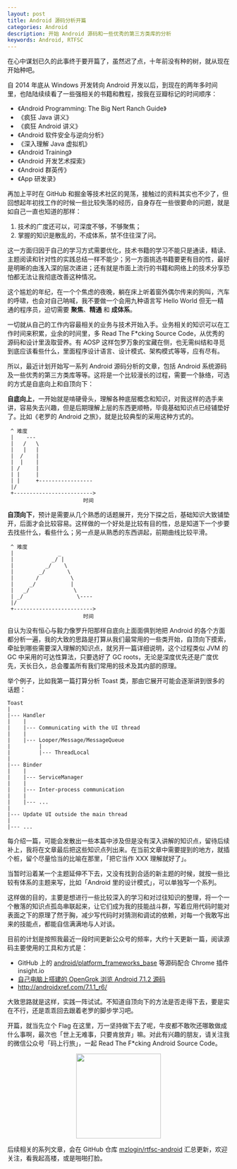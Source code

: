 ```yaml
---
layout: post
title: Android 源码分析开篇
categories: Android
description: 开始 Android 源码和一些优秀的第三方类库的分析
keywords: Android, RTFSC
---
```


在心中谋划已久的此事终于要开篇了，虽然迟了点，十年前没有种的树，就从现在开始种吧。

自 2014 年底从 Windows 开发转向 Android 开发以后，到现在的两年多时间里，也陆陆续续看了一些强相关的书籍和教程，按我在豆瓣标记的时间顺序：

* 《Android Programming: The Big Nert Ranch Guide》
* 《疯狂 Java 讲义》
* 《疯狂 Android 讲义》
* 《Android 软件安全与逆向分析》
* 《深入理解 Java 虚拟机》
* 《Android Training》
* 《Android 开发艺术探索》
* 《Android 群英传》
* 《App 研发录》

再加上平时在 GitHub 和掘金等技术社区的晃荡，接触过的资料其实也不少了，但回想起年初找工作的时候一些比较失落的经历，自身存在一些很要命的问题，就是如自己一直也知道的那样：

1. 技术的广度还可以，可深度不够，不够聚焦；
2. 掌握的知识是散乱的，不成体系，禁不住往深了问。

这一方面归因于自己的学习方式需要优化，技术书籍的学习不能只是通读，精读、主题阅读和针对性的实践总结一样不能少；另一方面挑选书籍要更有目的性，最好是明晰的由浅入深的层次递进；还有就是市面上流行的书籍和网络上的技术分享恐怕都无法让我彻底改善这种情况。

这个尴尬的年纪，在一个个焦虑的夜晚，躺在床上听着窗外偶尔传来的狗叫，汽车的呼啸，也会对自己呐喊，我不要做一个会用九种语言写 Hello World 但无一精通的程序员，迫切需要 **聚焦**、**精通** 和 **成体系**。

一切就从自己的工作内容最相关的业务与技术开始入手。业务相关的知识可以在工作时间来积累，业余的时间里，多 Read The F\*cking Source Code，从优秀的源码和设计里汲取营养。有 AOSP 这样包罗万象的宝藏在侧，也无需纠结和寻觅到底应该看些什么，里面程序设计语言、设计模式、架构模式等等，应有尽有。

所以，最近计划开始写一系列 Android 源码分析的文章，包括 Android 系统源码及一些优秀的第三方类库等等。这将是一个比较漫长的过程，需要一个脉络，可选的方式是自底向上和自顶向下：

**自底向上**，一开始就是啃硬骨头，理解各种底层概念和知识，对我这样的选手来讲，容易失去兴趣，但是后期理解上层的东西更顺畅，毕竟基础知识点已经铺垫好了。比如《老罗的 Android 之旅》，就是比较典型的采用这种方式的。

```
 ^ 难度
 |    ---
 |   /   \
 |   |   |
 |  /    |
 |  |    |
 | /     |
 | |     |
 | |     +-----------------
 |/
 +------------------------->
                        时间
```

**自顶向下**，预计是需要从几个熟悉的话题展开，充分下探之后，基础知识大致铺垫开，后面才会比较容易。这样做的一个好处是比较有目的性，总是知道下一个步要去找些什么，看些什么；另一点是从熟悉的东西讲起，前期曲线比较平滑。

```
 ^ 难度
 |              _
 |            _/ |
 |          _/    \
 |        _/       \
 |       /          \
 |     _/           |
 |   _/              \
 | _/                 \----
 |/
 +------------------------->
                        时间
```

自认为没有恒心与毅力像罗升阳那样自底向上面面俱到地把 Android 的各个方面都分析一遍，我的大致的思路是打算从我们最常用的一些类开始，自顶向下摸索，牵扯到哪些需要深入理解的知识点，就另开一篇详细说明，这个过程类似 JVM 的 GC 中采用的可达性算法，只要选好了 GC roots，无论是深度优先还是广度优先，天长日久，总会覆盖所有我们常用的技术及其内部的原理。

举个例子，比如我第一篇打算分析 Toast 类，那由它展开可能会逐渐讲到很多的话题：

```
Toast
|
|--- Handler
|    |
|    |--- Communicating with the UI thread
|    |
|    |--- Looper/Message/MessageQueue
|         |
|         |--- ThreadLocal
|
|--- Binder
|    |
|    |--- ServiceManager
|    |
|    |--- Inter-process communication
|    |
|    |--- ...
|
|--- Update UI outside the main thread
|
|--- ...
```

每介绍一篇，可能会发散出一些本篇中涉及但是没有深入讲解的知识点，留待后续补上，我将在文章最后把这些知识点列出来。在当前文章中需要提到的地方，就插个桩，留个尽量恰当的比喻在那里，「把它当作 XXX 理解就好了」。

当暂时沿着某一个主题延伸不下去，又没有找到合适的新主题的时候，就按一些比较有体系的主题来写，比如「Android 里的设计模式」，可以单独写一个系列。

这样做的目的，主要是想进行一些比较深入的学习和对过往知识的整理，将一个一个散落的知识点孤岛串联起来，让它们成为我的技能战斗群，写着应用代码时能对表面之下的原理了然于胸，减少写代码时对猜测和调试的依赖，对每一个我敢写出来的技能点，都能自信满满地与人对谈。

目前的计划是按照我最近一段时间更新公众号的频率，大约十天更新一篇，阅读源码主要使用的工具和方式是：

* GitHub 上的 [android/platform\_frameworks\_base](https://github.com/android/platform_frameworks_base) 等源码配合 Chrome 插件 insight.io
* [自己电脑上搭建的 OpenGrok 浏览 Android 7.1.2 源码](https://mazhuang.org/2016/12/14/rtfsc-with-opengrok/)
* <http://androidxref.com/7.1.1_r6/>

大致思路就是这样，实践一阵试试。不知道自顶向下的方法是否走得下去，要是实在不行，还是乖乖回去跟着老罗的脚步学习吧。

开篇，就当先立个 Flag 在这里，万一坚持做下去了呢，牛皮都不敢吹还哪敢做成什么事啊，最次也「世上无难事，只要肯放弃」嘛。对此有兴趣的朋友，请关注我的微信公众号「码上行旅」，一起 Read The F\*cking Android Source Code。

<div align="center"><img width="192px" height="192px" src="https://mazhuang.org/assets/images/qrcode.jpg"/></div>

后续相关的系列文章，会在 GitHub 仓库 [mzlogin/rtfsc-android](https://github.com/mzlogin/rtfsc-android) 汇总更新，欢迎关注，看我起高楼，或是啪啪打脸。
